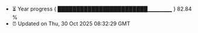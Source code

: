 - ⏳ Year progress { ████████████████████████▁▁▁▁▁▁ } 82.84 %
- ⏰ Updated on Thu, 30 Oct 2025 08:32:29 GMT

